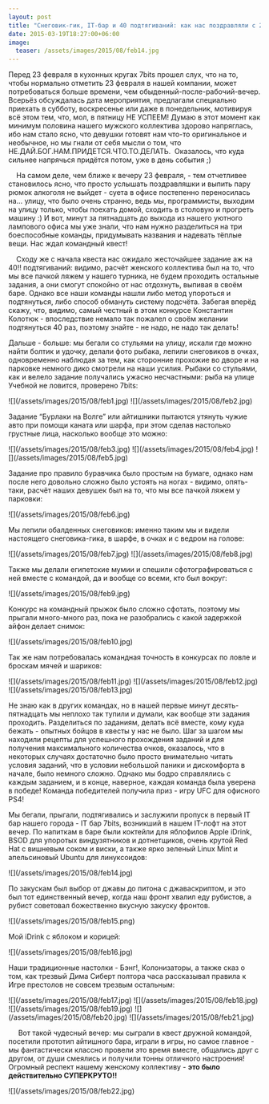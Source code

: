 ```yaml
---
layout: post
title: "Снеговик-гик, IT-бар и 40 подтягиваний: как нас поздравляли с 23 февраля"
date: 2015-03-19T18:27:00+06:00
image:
  teaser: /assets/images/2015/08/feb14.jpg
---
```


<p>Перед 23 февраля в кухонных кругах 7bits прошел слух, что на то, чтобы нормально отметить 23 февраля в нашей компании, может потребоваться больше времени, чем обыденный-после-рабочий-вечер. Всерьёз обсуждалась дата мероприятия, предлагали специально приехать в субботу, воскресенье или даже в понедельник, мотивируя всё этом тем, что, мол, в пятницу НЕ УСПЕЕМ! Думаю в этот момент как минимум половина нашего мужского коллектива здорово напряглась, ибо нам стало ясно, что девушки готовят нам что-то оригинальное и необычное, но мы гнали от себя мысли о том, что НЕ.ДАЙ.БОГ.НАМ.ПРИДЕТСЯ.ЧТО.ТО.ДЕЛАТЬ.  Оказалось, что куда сильнее напрячься придётся потом, уже в день события ;)</p><p>     На самом деле, чем ближе к вечеру 23 февраля, - тем отчетливее становилось ясно, что просто услышать поздравляшки и выпить пару рюмок алкоголя не выйдет - суета в офисе постепенно переносилась на… улицу, что было очень странно, ведь мы, программисты, выходим на улицу только, чтобы поехать домой, сходить в столовую и прогреть машину :) И вот, минут за пятнадцать до выхода из нашего уютного лампового офиса мы уже знали, что нам нужно разделиться на три боеспособные команды, придумывать названия и надевать тёплые вещи. Нас ждал командный квест! </p><p>     Сходу же с начала квеста нас ожидало жесточайшее задание аж на 40!! подтягиваний: видимо, расчёт женского коллектива был на то, что мы все пачкой ляжем у нашего турника, не будем проходить остальные задания, а они смогут спокойно от нас отдохнуть, выпивая в своём баре. Однако все наши команды нашли либо метод упороться и подтянуться, либо способ обмануть систему подсчёта. Забегая вперёд скажу, что, видимо, самый честный в этом конкурсе Константин Колотюк - впоследствие немало так пожалел о своём желании подтянуться 40 раз, поэтому знайте - не надо, не надо так делать!<br/></p><p>Дальше - больше: мы бегали со стульями на улицу, искали где можно найти болтик и удочку, делали фото рыбака, лепили снеговиков в очках, одновременно наблюдая за тем, как сторонние прохожие во дворе и на парковке немного дико смотрели на наши усилия. Рыбаки со стульями, как и велело задание получались ужасно несчастными: рыба на улице Учебной не ловится, проверено 7bits:<br/></p>
![](/assets/images/2015/08/feb1.jpg)
![](/assets/images/2015/08/feb2.jpg)
<p>Задание “Бурлаки на Волге” или айтишники пытаются утянуть чужие авто при помощи каната или шарфа, при этом сделав настолько грустные лица, насколько вообще это можно:<br/></p>
![](/assets/images/2015/08/feb3.jpg)
![](/assets/images/2015/08/feb4.jpg)
![](/assets/images/2015/08/feb5.jpg)
<p>Задание про правило буравчика было простым на бумаге, однако нам после него довольно сложно было устоять на ногах - видимо, опять-таки, расчёт наших девушек был на то, что мы все пачкой ляжем у парковки:</p>
![](/assets/images/2015/08/feb6.jpg)
<p>Мы лепили обалденных снеговиков: именно таким мы и видели настоящего снеговика-гика, в шарфе, в очках и с ведром на голове:</p>
![](/assets/images/2015/08/feb7.jpg)
![](/assets/images/2015/08/feb8.jpg)
<p>Также мы делали египетские мумии и спешили сфотографироваться с ней вместе с командой, да и вообще со всеми, кто был вокруг:<br/></p>
![](/assets/images/2015/08/feb9.jpg)
<p>Конкурс на командный прыжок было сложно сфотать, поэтому мы прыгали много-много раз, пока не разобрались с какой задержкой айфон делает снимок:<br/></p>
![](/assets/images/2015/08/feb10.jpg)
<p>Так же нам потребовалась командная точность в конкурсах по ловле и броскам мячей и шариков:</p>
![](/assets/images/2015/08/feb11.jpg)
![](/assets/images/2015/08/feb12.jpg)
![](/assets/images/2015/08/feb13.jpg)
<p> Не знаю как в других командах, но в нашей первые минут десять-пятнадцать мы неплохо так тупили и думали, как вообще эти задания проходить. Разделиться по заданиям, делать всё вместе, кому куда бежать - опытных бойцов в квесты у нас не было. Шаг за шагом мы находили рецепты для успешного прохождения заданий и для получения максимального количества очков, оказалось, что в некоторых случаях достаточно было просто внимательно читать условия заданий, что в условии небольшой паники и дискомфорта в начале, было немного сложно. Однако мы бодро справлялись с каждым заданием, и в конце, наверное, каждая команда была уверена в победе! Команда победителей получила приз - игру UFC для офисного PS4!<br/></p><p>Мы бегали, прыгали, подтягивались и заслужили пропуск в первый IT бар нашего города - IT бар 7bits, возникший в нашем IT-лофт на этот вечер. По напиткам в баре были коктейли для яблофилов Apple iDrink, BSOD для упоротых виндузятников и дотнетщиков, очень крутой Red Hat с вишневым соком и виски, а также ярко зеленый Linux Mint и апельсиновый Ubuntu для линуксоидов:<br/></p>
![](/assets/images/2015/08/feb14.jpg)
<p>По закускам был выбор от джавы до питона с джаваскриптом, и это был тот единственный вечер, когда наш фронт хвалил еду рубистов, а рубист советовал божественно вкусную закуску фронтов. </p>
![](/assets/images/2015/08/feb15.png)
<p>Мой iDrink с яблоком и корицей:</p>
![](/assets/images/2015/08/feb16.jpg)
<p>Наши традиционные настолки - Бэнг!, Колонизаторы, а также сказ о том, как трезвый Дима Сиберт полтора часа рассказывал правила к Игре престолов не совсем трезвым остальным:<br/></p>
![](/assets/images/2015/08/feb17.jpg)
![](/assets/images/2015/08/feb18.jpg)
![](/assets/images/2015/08/feb19.jpg)
![](/assets/images/2015/08/feb20.jpg)
![](/assets/images/2015/08/feb21.jpg)
<p>     Вот такой чудесный вечер: мы сыграли в квест дружной командой, посетили прототип айтишного бара, играли в игры, но самое главное - мы фантастически классно провели это время вместе, общались друг с другом, от души смеялись и получили тонны отличного настроения! Огромный респект нашему женскому коллективу - <b>это было действительно СУПЕРКРУТО!!</b></p>
![](/assets/images/2015/08/feb22.jpg)
